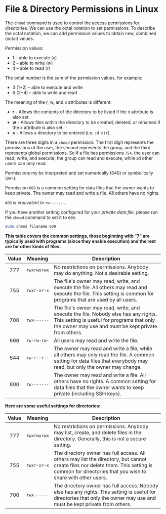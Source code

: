 # File & Directory Permissions in Linux

The `chmod` command is used to control the access permissions for directories. We can use the octal notation to set permissions. To describe the octal notation, we can add permission values to obtain new, combined (octal) values.

Permission values:

- 1 – able to execute (_x_)
- 2 – able to write (_w_)
- 4 – able to read (_r_)

The octal number is the sum of the permission values, for example:

- 3 (1+2) – able to execute and write
- 6 (2+4) – able to write and read

The meaning of the r, w, and x attributes is different:

- **r** - Allows the contents of the directory to be listed if the x attribute is also set.
- **w** - Allows files within the directory to be created, deleted, or renamed if the x attribute is also set.
- **x** - Allows a directory to be entered (i.e. `cd dir`).

There are three digits in a `chmod` permission. The first digit represents the permissions of the user, the second represents the group, and the third represents global permissions. So if a file has permissions `754`, the user can read, write, and execute; the group can read and execute, while all other users can only read.

Permissions my be interpreted and set numerically (640) or symbolically (wr-).

Permission `600` is a common setting for data files that the owner wants to keep private. The owner may read and write a file. All others have no rights.

_`600` is equivalent to `rw-------`._

If you have another setting configured for your _private data file_, please run the `chmod` command to set it to `600`.

```bash
sudo chmod filename 600
```

**This table covers the common settings, those beginning with "7" are typically used with programs (since they enable execution) and the rest are for other kinds of files.**

Value | Meaning     | Description
:---: | ----------- | ----------------------------------------
 777  | `rwxrwxrwx` | No restrictions on permissions. Anybody may do anything. Not a desirable setting.
 755  | `rwxr-xr-x` | The file's owner may read, write, and execute the file. All others may read and execute the file. This setting is common for programs that are used by all users.
 700  | `rwx------` | The file's owner may read, write, and execute the file. Nobody else has any rights. This setting is useful for programs that only the owner may use and must be kept private from others.
 666  | `rw-rw-rw-` | All users may read and write the file.
 644  | `rw-r--r--` | The owner may read and write a file, while all others may only read the file. A common setting for data files that everybody may read, but only the owner may change.
 600  | `rw-------` | The owner may read and write a file. All others have no rights. A common setting for data files that the owner wants to keep private (including SSH keys).

**Here are some useful settings for directories:**

Value | Meaning     | Description
:---: | ----------- | ----------------------------------------
 777  | `rwxrwxrwx` | No restrictions on permissions. Anybody may list, create, and delete files in the directory. Generally, this is not a secure setting.
 755  | `rwxr-xr-x` | The directory owner has full access. All others may list the directory, but cannot create files nor delete them. This setting is common for directories that you wish to share with other users.
 700  | `rwx------` | The directory owner has full access. Nobody else has any rights. This setting is useful for directories that only the owner may use and must be kept private from others.
